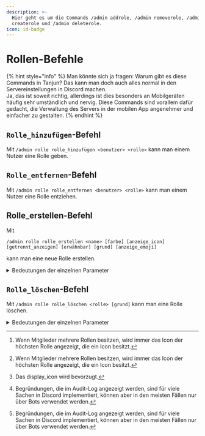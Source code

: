 ```yaml
---
description: >-
  Hier geht es um die Commands /admin addrole, /admin removerole, /admin
  createrole und /admin deleterole.
icon: id-badge
---
```


# Rollen-Befehle

{% hint style="info" %}
Man könnte sich ja fragen: Warum gibt es diese Commands in Tanjun? Das kann man doch auch alles normal in den Servereinstellungen in Discord machen.\
Ja, das ist soweit richtig, allerdings ist dies besonders an Mobilgeräten häufig sehr umständlich und nervig. Diese Commands sind vorallem dafür gedacht, die Verwaltung des Servers in der mobilen App angenehmer und einfacher zu gestalten.
{% endhint %}

## `Rolle_hinzufügen`-Befehl

Mit `/admin rolle rolle_hinzufügen <benutzer> <rolle>` kann man einem Nutzer eine Rolle geben.

## `Rolle_entfernen`-Befehl

Mit `/admin rolle rolle_entfernen <benutzer> <rolle>` kann man einem Nutzer eine Rolle entziehen.

## Rolle\_erstellen-Befehl

Mit

```
/admin rolle rolle_erstellen <name> [farbe] [anzeige_icon] [getrennt_anzeigen] [erwähnbar] [grund] [anzeige_emoji]
```

&#x20;kann man eine neue Rolle erstellen.

<details>

<summary>Bedeutungen der einzelnen Parameter</summary>

* Mit `name` gibt man den Namen der Rolle an.
* Mit `farbe` kann man die Farbe der Rolle als [HEX-Code](https://htmlcolorcodes.com) angeben. (Beispiel: `#ECC3EF`)\
  Wenn man keine Farbe angibt, hat die Rolle die Standardfarbe.
* Mit `anzeige_icon` kann man ein Bild hochladen, das als Rollenicon z.B. [neben dem Namen von Mitgliedern mit dieser Rolle](#user-content-fn-1)[^1] angezeigt wird.\
  **Achtung:** Der Server muss Boost-Level 2 sein, um ein Rollenicon zu verwenden. Das Bild muss kleiner als 256 kB und mindestens 64x64 Pixel groß sein.
* Mit `anzeige_emoji` kann man ein Emoji auswählen, das als Rollenicon z.B. [nebem dem Namen von Mitgliedern mit dieser Rolle](#user-content-fn-2)[^2] angezeigt wird.\
  **Achtung:** Dieser Parameter kann [**nicht in Kombination**](#user-content-fn-3)[^3] mit `display_icon` angegeben werden.
* Mit `getrennt_anzeigen` kann man festlegen, ob Mitglieder mit dieser Rolle auf der rechten Seite gruppiert werden sollen.
* Mit `erwähnbar` kann man festlegen, ob Mitglieder diese Rolle erwähnen dürfen oder nicht.
* Mit `grund` kann man einen Text festlegen, der als [Begründung für das Erstellen der Rolle im Audit-Log](#user-content-fn-4)[^4] angezeigt wird.

</details>

## `Rolle_löschen`-Befehl

Mit `/admin rolle rolle_löschen <rolle> [grund]` kann man eine Rolle löschen.

<details>

<summary>Bedeutungen der einzelnen Parameter</summary>

* Mit `role` gibt man die Rolle an, die gelöscht werden soll.
* Mit `reason` kann man einen Text festlegen, der als [Begründung für das Erstellen der Rolle im Audit-Log](#user-content-fn-5)[^5] angezeigt wird.

</details>

[^1]: Wenn Mitglieder mehrere Rollen besitzen, wird immer das Icon der höchsten Rolle angezeigt, die ein Icon besitzt.

[^2]: Wenn Mitglieder mehrere Rollen besitzen, wird immer das Icon der höchsten Rolle angezeigt, die ein Icon besitzt.

[^3]: Das display\_icon wird bevorzugt.

[^4]: Begründungen, die im Audit-Log angezeigt werden, sind für viele Sachen in Discord implementiert, können aber in den meisten Fällen nur über Bots verwendet werden.

[^5]: Begründungen, die im Audit-Log angezeigt werden, sind für viele Sachen in Discord implementiert, können aber in den meisten Fällen nur über Bots verwendet werden.
